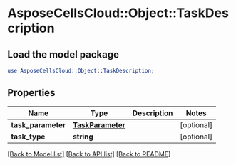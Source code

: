 # AsposeCellsCloud::Object::TaskDescription

## Load the model package
```perl
use AsposeCellsCloud::Object::TaskDescription;
```

## Properties
Name | Type | Description | Notes
------------ | ------------- | ------------- | -------------
**task_parameter** | [**TaskParameter**](TaskParameter.md) |  | [optional] 
**task_type** | **string** |  | [optional] 

[[Back to Model list]](../README.md#documentation-for-models) [[Back to API list]](../README.md#documentation-for-api-endpoints) [[Back to README]](../README.md)



